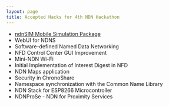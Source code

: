 ```yaml
---
layout: page
title: Accepted Hacks for 4th NDN Hackathon
---
```



- [ndnSIM Mobile Simulation Package](assets/ndnSIM-mobile-package.docx)
- WebUI for NDNS
- Software-defined Named Data Networking
- NFD Control Center GUI Improvement
- Mini-NDN Wi-Fi
- Initial Implementation of Interest Digest in NFD
- NDN Maps application
- Security in ChronoShare
- Namespace synchronization with the Common Name Library
- NDN Stack for ESP8266 Microcontroller
- NDNProSe - NDN for Proximity Services

